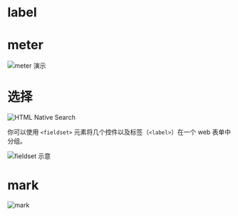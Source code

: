 # label

# meter

![meter 演示](https://z3.ax1x.com/2021/05/06/glk8OS.png)

# 选择

![HTML Native Search](https://z3.ax1x.com/2021/05/06/glkRYR.png)

你可以使用 `<fieldset>` 元素将几个控件以及标签（`<label>`）在一个 web 表单中分组。

![fieldset 示意](https://z3.ax1x.com/2021/05/06/glAC7Q.png)

# mark

![mark](https://z3.ax1x.com/2021/05/06/glAbuT.png)
